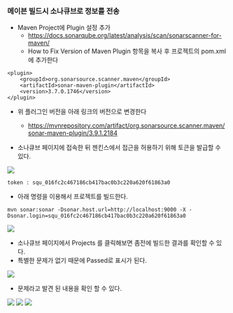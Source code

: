 ###  메이븐 빌드시 소나큐브로 정보를 전송
* Maven Project에 Plugin 설정 추가
  * https://docs.sonarqube.org/latest/analysis/scan/sonarscanner-for-maven/
  * How to Fix Version of Maven Plugin 항목을 복사 후 프로젝트의 pom.xml에 추가한다
```
<plugin>
    <groupId>org.sonarsource.scanner.maven</groupId>
    <artifactId>sonar-maven-plugin</artifactId>
    <version>3.7.0.1746</version>
</plugin>
```
* 위 플러그인 버전을 아래 링크의 버전으로 변경한다
    * https://mvnrepository.com/artifact/org.sonarsource.scanner.maven/sonar-maven-plugin/3.9.1.2184

* 소나큐브 페이지에 접속한 뒤 젠킨스에서 접근을 허용하기 위해 토큰을 발급할 수 있다.

<img src="./img/169.png">

```
token : squ_016fc2c467186cb417bac0b3c220a620f61863a0
```
* 아래 명령을 이용해서 프로젝트를 빌드한다.

```
mvn sonar:sonar -Dsonar.host.url=http://localhost:9000 -X -Dsonar.login=squ_016fc2c467186cb417bac0b3c220a620f61863a0
```

<img src="./img/170.png">

* 소나큐브 페이지에서 Projects 를 클릭해보면 좀전에 빌드한 결과를 확인할 수 있다.
* 특별한 문제가 없기 때문에 Passed로 표시가 된다.

<img src="./img/171.png">

* 문제라고 발견 된 내용을 확인 할 수 있다.

<img src="./img/172.png">
<img src="./img/173.png">
<img src="./img/174.png">